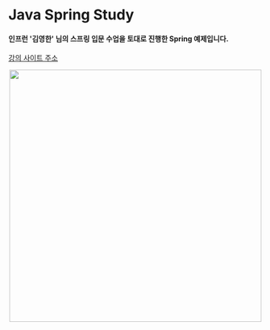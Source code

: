 # Java Spring Study
#### 인프런 '김영한' 님의 스프링 입문 수업을 토대로 진행한 Spring 예제입니다.

[강의 사이트 주소](https://www.inflearn.com/course/%EC%8A%A4%ED%94%84%EB%A7%81-%EC%9E%85%EB%AC%B8-%EC%8A%A4%ED%94%84%EB%A7%81%EB%B6%80%ED%8A%B8/dashboard)

<p align="center">
  <img width="500" src="https://cdn.inflearn.com/public/files/courses/325630/217f3ed2-dbe4-4efa-962b-972831943846/325630-0.jpg">
</p>
